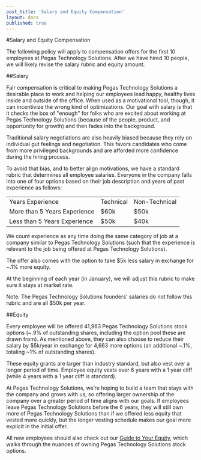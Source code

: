 ```yaml
---
post_title: 'Salary and Equity Compensation'
layout: docs
published: true
---
```

#Salary and Equity Compensation

The following policy will apply to compensation offers for the first 10 employees at Pegas Technology Solutions. After we have hired 10 people, we will likely revise the salary rubric and equity amount.

##Salary

Fair compensation is critical to making Pegas Technology Solutions a desirable place to work and helping our employees lead happy, healthy lives inside and outside of the office. When used as a motivational tool, though, it can incentivize the wrong kind of optimizations. Our goal with salary is that it checks the box of "enough" for folks who are excited about working at Pegas Technology Solutions (because of the people, product, and opportunity for growth) and then fades into the background.

Traditional salary negotiations are also heavily biased because they rely on individual gut feelings and negotiation. This favors candidates who come from more privileged backgrounds and are afforded more confidence during the hiring process.

To avoid that bias, and to better align motivations, we have a standard rubric that determines all employee salaries. Everyone in the company falls into one of four options based on their job description and years of past experience as follows:

<table>
  <tr>
    <td>Years Experience</td>
    <td>Technical</td>
    <td>Non-Technical</td>
  </tr>
  <tr>
    <td>More than 5 Years Experience</td>
    <td>$60k</td>
    <td>$50k</td>
  </tr>
  <tr>
    <td>Less than 5 Years Experience</td>
    <td>$50k</td>
    <td>$40k</td>
  </tr>
</table>


We count experience as any time doing the same category of job at a company similar to Pegas Technology Solutions (such that the experience is relevant to the job being offered at Pegas Technology Solutions).

The offer also comes with the option to take $5k less salary in exchange for ~.1% more equity.

At the beginning of each year (in January), we will adjust this rubric to make sure it stays at market rate.

Note: The Pegas Technology Solutions founders' salaries do not follow this rubric and are all $50k per year.

##Equity

Every employee will be offered 41,963 Pegas Technology Solutions stock options (~.9% of outstanding shares, including the option pool these are drawn from). As mentioned above, they can also choose to reduce their salary by $5k/year in exchange for 4,663 more options (an additional ~.1%, totaling ~1% of outstanding shares).

These equity grants are larger than industry standard, but also vest over a longer period of time. Employee equity vests over 6 years with a 1 year cliff (while 4 years with a 1 year cliff is standard).

At Pegas Technology Solutions, we’re hoping to build a team that stays with the company and grows with us, so offering larger ownership of the company over a greater period of time aligns with our goals. If employees leave Pegas Technology Solutions before the 6 years, they will still own more of Pegas Technology Solutions than if we offered less equity that vested more quickly, but the longer vesting schedule makes our goal more explicit in the initial offer.

All new employees should also check out our [Guide to Your Equity](https://github.com/pegastechs/pegas-handbook/blob/master/Hiring%20Documents/Guide%20to%20Your%20Equity.md), which walks through the nuances of owning Pegas Technology Solutions stock options.
